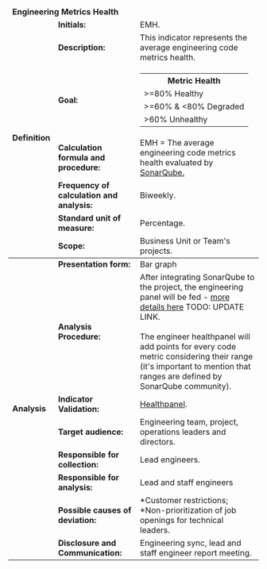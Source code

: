 <table class="tg">
<thead>
  <tr>
    <td class="tg-9wq8 color-white analise" colspan="8"><strong>Engineering Metrics Health</strong></td>
  </tr>
  <tr>
    <td class="tg-9wq8 definicao color-black" rowspan="8"><strong>Definition</strong></td>
    <td class="tg-0pky"><strong>Initials:</strong></td>
    <td class="tg-0pky">EMH.</td>
  </tr>
  <tr>
    <td class="tg-0pky"><strong>Description:</strong></td>
    <td class="tg-0pky">This indicator represents the average engineering code metrics health.</td>
  </tr>
  <tr>
    <td class="tg-0pky"><strong>Goal:</strong></td>
    <td class="tg-0pky">
    <table>
      <th>Metric Health</th>
      <tr><td>>=80% Healthy</td></tr>
      <tr><td>>=60% & <80% Degraded</td></tr>
      <tr><td>>60% Unhealthy</td></tr>
    </table>
    </td>
  </tr>
  <tr>
    <td class="tg-0pky"><strong>Calculation formula and procedure:</strong></td>
    <td class="tg-0pky">EMH = The average engineering code metrics health evaluated by <a href="https://www.sonarsource.com/products/sonarqube/">SonarQube.</a></td>
  </tr>
  <tr>
    <td class="tg-0pky"><strong>Frequency of calculation and analysis:</strong></td>
    <td class="tg-0pky">Biweekly.</td>
  </tr>
  <tr>
    <td class="tg-0pky"><strong>Standard unit of measure:</strong></td>
    <td class="tg-0pky">Percentage.</td>
  </tr>
  <tr>
    <td class="tg-0pky"><strong>Scope:</strong></td>
    <td class="tg-0pky">Business Unit or Team's projects.</td>
  </tr>
</thead>
<tbody>
  <tr>
    <td class="tg-9wq8 analise color-black" rowspan="9"><strong>Analysis</strong></td>
    <td class="tg-0pky"><strong>Presentation form:</strong></td>
    <td class="tg-0pky">Bar graph</td>
  </tr>
  <tr>
    <td class="tg-0pky"><strong>Analysis Procedure:</strong></td>
    <td class="tg-0pky">After integrating SonarQube to the project, the engineering panel will be fed - <a href="https://db1global.sharepoint.com/:b:/s/engineers.it/EYBIsx4LdIlDhpam8fuoh68B5ANL7ai-V8ctCZ4OFun2tA?e=tEzi3q">more details here</a> TODO: UPDATE LINK. <br/><br/>
    The engineer healthpanel will add points for every code metric considering their range (it's important to mention that ranges are defined by SonarQube community).
    <br/>
    </td>
  </tr>
  <tr>
    <td class="tg-0pky"><strong>Indicator Validation:</strong></td>
    <td class="tg-0pky"> 
      <a href="https://healthpanel.db1.com.br/">Healthpanel</a>.
    </td>
  </tr>
  <tr>
    <td class="tg-0pky"><strong>Target audience:</strong></td>
    <td class="tg-0pky">Engineering team, project, operations leaders and directors.</td>
  </tr>
  <tr>
    <td class="tg-0pky"><strong>Responsible for collection:</strong></td>
    <td class="tg-0pky">Lead engineers.</td>
  </tr>
  <tr>
    <td class="tg-0pky"><strong>Responsible for analysis:</strong></td>
    <td class="tg-0pky">Lead and staff engineers</td>
  </tr>
  <tr>
    <td class="tg-0pky"><strong>Possible causes of deviation:</strong></td>
    <td class="tg-0pky">
    *Customer restrictions;<br/>
    *Non-prioritization of job openings for technical leaders.</td>
  </tr>
  <tr>
    <td class="tg-0pky"><strong>Disclosure and Communication:</strong></td>
    <td class="tg-0pky">Engineering sync, lead and staff engineer report meeting.</td>
  </tr>
</tbody>
</table>